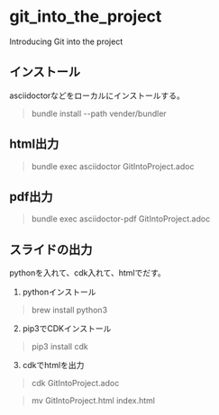 # git_into_the_project
Introducing Git into the project


## インストール

asciidoctorなどをローカルにインストールする。 
 > bundle install --path vender/bundler

## html出力
 > bundle exec asciidoctor GitIntoProject.adoc

## pdf出力
 > bundle exec asciidoctor-pdf GitIntoProject.adoc

## スライドの出力

pythonを入れて、cdk入れて、htmlでだす。

1. pythonインストール

 > brew install python3
2. pip3でCDKインストール
 > pip3 install cdk
3. cdkでhtmlを出力

 > cdk GitIntoProject.adoc
 
 > mv GitIntoProject.html index.html
